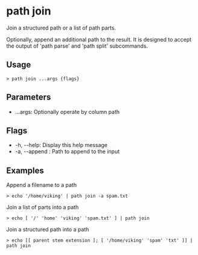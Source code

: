 # path join
Join a structured path or a list of path parts.

Optionally, append an additional path to the result. It is designed to accept
the output of 'path parse' and 'path split' subcommands.

## Usage
```shell
> path join ...args {flags} 
 ```

## Parameters
* ...args: Optionally operate by column path

## Flags
* -h, --help: Display this help message
* -a, --append <file path>: Path to append to the input

## Examples
  Append a filename to a path
```shell
> echo '/home/viking' | path join -a spam.txt
 ```

  Join a list of parts into a path
```shell
> echo [ '/' 'home' 'viking' 'spam.txt' ] | path join
 ```

  Join a structured path into a path
```shell
> echo [[ parent stem extension ]; [ '/home/viking' 'spam' 'txt' ]] | path join
 ```

